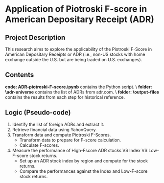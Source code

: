# Application of Piotroski F-score in American Depositary Receipt (ADR)
## Project Description
This research aims to explore the applicability of the Piotroski F-Score in American Depositary Receipts or ADR (i.e., non-US stocks with home exchange outside the U.S. but are being traded on U.S. exchanges).
## Contents
**code: ADR-piotroski-F-score.ipynb** contains the Python script.
\ **folder: \adr-universe** contains the list of ADRs from adr.com.
\ **folder: \output-files** contains the results from each step for historical reference.
## Logic (Pseudo-code)
1. Identify the list of foreign ADRs and extract it.
2. Retrieve financial data using YahooQuery.
3. Transform data and compute Piotroski F-Scores.
   - Transform data to prepare for F-score calculation.
   - Calculate F-scores.
5. Measure the performance of High-Fscore ADR stocks VS Index VS Low-F-score stock returns.
   - Set up an ADR stock index by region and compute for the stock returns.
   - Compare the performances against the Index and Low-F-score stock returns.

